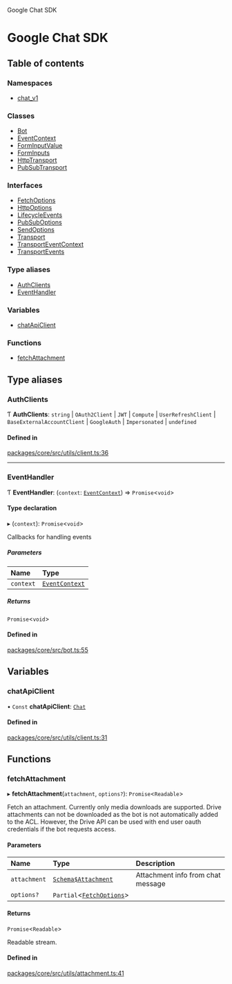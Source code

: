Google Chat SDK

# Google Chat SDK

## Table of contents

### Namespaces

- [chat\_v1](modules/chat_v1.md)

### Classes

- [Bot](classes/Bot.md)
- [EventContext](classes/EventContext.md)
- [FormInputValue](classes/FormInputValue.md)
- [FormInputs](classes/FormInputs.md)
- [HttpTransport](classes/HttpTransport.md)
- [PubSubTransport](classes/PubSubTransport.md)

### Interfaces

- [FetchOptions](interfaces/FetchOptions.md)
- [HttpOptions](interfaces/HttpOptions.md)
- [LifecycleEvents](interfaces/LifecycleEvents.md)
- [PubSubOptions](interfaces/PubSubOptions.md)
- [SendOptions](interfaces/SendOptions.md)
- [Transport](interfaces/Transport.md)
- [TransportEventContext](interfaces/TransportEventContext.md)
- [TransportEvents](interfaces/TransportEvents.md)

### Type aliases

- [AuthClients](README.md#authclients)
- [EventHandler](README.md#eventhandler)

### Variables

- [chatApiClient](README.md#chatapiclient)

### Functions

- [fetchAttachment](README.md#fetchattachment)

## Type aliases

### AuthClients

Ƭ **AuthClients**: `string` \| `OAuth2Client` \| `JWT` \| `Compute` \| `UserRefreshClient` \| `BaseExternalAccountClient` \| `GoogleAuth` \| `Impersonated` \| `undefined`

#### Defined in

[packages/core/src/utils/client.ts:36](https://github.com/googleworkspace/chat-framework-nodejs/blob/aa06265/packages/core/src/utils/client.ts#L36)

___

### EventHandler

Ƭ **EventHandler**: (`context`: [`EventContext`](classes/EventContext.md)) => `Promise`<`void`\>

#### Type declaration

▸ (`context`): `Promise`<`void`\>

Callbacks for handling events

##### Parameters

| Name | Type |
| :------ | :------ |
| `context` | [`EventContext`](classes/EventContext.md) |

##### Returns

`Promise`<`void`\>

#### Defined in

[packages/core/src/bot.ts:55](https://github.com/googleworkspace/chat-framework-nodejs/blob/aa06265/packages/core/src/bot.ts#L55)

## Variables

### chatApiClient

• `Const` **chatApiClient**: [`Chat`](classes/chat_v1.Chat.md)

#### Defined in

[packages/core/src/utils/client.ts:31](https://github.com/googleworkspace/chat-framework-nodejs/blob/aa06265/packages/core/src/utils/client.ts#L31)

## Functions

### fetchAttachment

▸ **fetchAttachment**(`attachment`, `options?`): `Promise`<`Readable`\>

Fetch an attachment. Currently only media downloads are supported. Drive attachments
can not be downloaded as the bot is not automatically added to the ACL. However, the Drive
API can be used with end user oauth credentials if the bot requests access.

#### Parameters

| Name | Type | Description |
| :------ | :------ | :------ |
| `attachment` | [`Schema$Attachment`](interfaces/chat_v1.Schema_Attachment.md) | Attachment info from chat message |
| `options?` | `Partial`<[`FetchOptions`](interfaces/FetchOptions.md)\> |  |

#### Returns

`Promise`<`Readable`\>

Readable stream.

#### Defined in

[packages/core/src/utils/attachment.ts:41](https://github.com/googleworkspace/chat-framework-nodejs/blob/aa06265/packages/core/src/utils/attachment.ts#L41)
